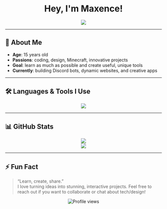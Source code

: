 <h1 align="center">Hey, I'm Maxence!</h1>
<p align="center">
  <img src="https://readme-typing-svg.herokuapp.com?font=Fira+Code&size=22&pause=1000&color=00BFFF&center=true&vCenter=true&width=435&lines=Passionate+Developer;Creator+of+Original+Projects;Always+Learning" />
</p>

---

## 🚀 About Me

- **Age**: 15 years old  
- **Passions**: coding, design, Minecraft, innovative projects  
- **Goal**: learn as much as possible and create useful, unique tools  
- **Currently**: building Discord bots, dynamic websites, and creative apps

---

## 🛠️ Languages & Tools I Use

<p align="center">
  <img src="https://skillicons.dev/icons?i=html,css,js,ts,nodejs,react,nextjs,tailwind,python,lua,github,vscode&theme=light" />
</p>

---

## 📊 GitHub Stats

<p align="center">
  <img src="https://github-readme-stats.vercel.app/api?username=maxlananas&show_icons=true&theme=radical" />
  <br/>
  <img src="https://streak-stats.demolab.com?user=maxlananas&theme=radical" />
</p>

---

## ⚡ Fun Fact

> “Learn, create, share.”  
> I love turning ideas into stunning, interactive projects. Feel free to reach out if you want to collaborate or chat about tech/design!

<p align="center">
  <img src="https://komarev.com/ghpvc/?username=maxlananas&style=flat-square&color=blue" alt="Profile views" />
</p>
